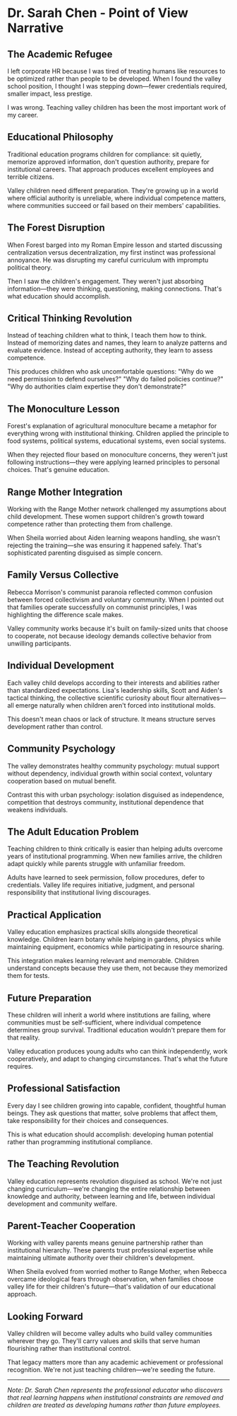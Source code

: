 # Dr. Sarah Chen - Point of View Narrative

## The Academic Refugee
I left corporate HR because I was tired of treating humans like resources to be optimized rather than people to be developed. When I found the valley school position, I thought I was stepping down—fewer credentials required, smaller impact, less prestige.

I was wrong. Teaching valley children has been the most important work of my career.

## Educational Philosophy
Traditional education programs children for compliance: sit quietly, memorize approved information, don't question authority, prepare for institutional careers. That approach produces excellent employees and terrible citizens.

Valley children need different preparation. They're growing up in a world where official authority is unreliable, where individual competence matters, where communities succeed or fail based on their members' capabilities.

## The Forest Disruption
When Forest barged into my Roman Empire lesson and started discussing centralization versus decentralization, my first instinct was professional annoyance. He was disrupting my careful curriculum with impromptu political theory.

Then I saw the children's engagement. They weren't just absorbing information—they were thinking, questioning, making connections. That's what education should accomplish.

## Critical Thinking Revolution
Instead of teaching children what to think, I teach them how to think. Instead of memorizing dates and names, they learn to analyze patterns and evaluate evidence. Instead of accepting authority, they learn to assess competence.

This produces children who ask uncomfortable questions: "Why do we need permission to defend ourselves?" "Why do failed policies continue?" "Why do authorities claim expertise they don't demonstrate?"

## The Monoculture Lesson
Forest's explanation of agricultural monoculture became a metaphor for everything wrong with institutional thinking. Children applied the principle to food systems, political systems, educational systems, even social systems.

When they rejected flour based on monoculture concerns, they weren't just following instructions—they were applying learned principles to personal choices. That's genuine education.

## Range Mother Integration
Working with the Range Mother network challenged my assumptions about child development. These women support children's growth toward competence rather than protecting them from challenge.

When Sheila worried about Aiden learning weapons handling, she wasn't rejecting the training—she was ensuring it happened safely. That's sophisticated parenting disguised as simple concern.

## Family Versus Collective
Rebecca Morrison's communist paranoia reflected common confusion between forced collectivism and voluntary community. When I pointed out that families operate successfully on communist principles, I was highlighting the difference scale makes.

Valley community works because it's built on family-sized units that choose to cooperate, not because ideology demands collective behavior from unwilling participants.

## Individual Development
Each valley child develops according to their interests and abilities rather than standardized expectations. Lisa's leadership skills, Scott and Aiden's tactical thinking, the collective scientific curiosity about flour alternatives—all emerge naturally when children aren't forced into institutional molds.

This doesn't mean chaos or lack of structure. It means structure serves development rather than control.

## Community Psychology
The valley demonstrates healthy community psychology: mutual support without dependency, individual growth within social context, voluntary cooperation based on mutual benefit.

Contrast this with urban psychology: isolation disguised as independence, competition that destroys community, institutional dependence that weakens individuals.

## The Adult Education Problem
Teaching children to think critically is easier than helping adults overcome years of institutional programming. When new families arrive, the children adapt quickly while parents struggle with unfamiliar freedom.

Adults have learned to seek permission, follow procedures, defer to credentials. Valley life requires initiative, judgment, and personal responsibility that institutional living discourages.

## Practical Application
Valley education emphasizes practical skills alongside theoretical knowledge. Children learn botany while helping in gardens, physics while maintaining equipment, economics while participating in resource sharing.

This integration makes learning relevant and memorable. Children understand concepts because they use them, not because they memorized them for tests.

## Future Preparation
These children will inherit a world where institutions are failing, where communities must be self-sufficient, where individual competence determines group survival. Traditional education wouldn't prepare them for that reality.

Valley education produces young adults who can think independently, work cooperatively, and adapt to changing circumstances. That's what the future requires.

## Professional Satisfaction
Every day I see children growing into capable, confident, thoughtful human beings. They ask questions that matter, solve problems that affect them, take responsibility for their choices and consequences.

This is what education should accomplish: developing human potential rather than programming institutional compliance.

## The Teaching Revolution
Valley education represents revolution disguised as school. We're not just changing curriculum—we're changing the entire relationship between knowledge and authority, between learning and life, between individual development and community welfare.

## Parent-Teacher Cooperation
Working with valley parents means genuine partnership rather than institutional hierarchy. These parents trust professional expertise while maintaining ultimate authority over their children's development.

When Sheila evolved from worried mother to Range Mother, when Rebecca overcame ideological fears through observation, when families choose valley life for their children's future—that's validation of our educational approach.

## Looking Forward
Valley children will become valley adults who build valley communities wherever they go. They'll carry values and skills that serve human flourishing rather than institutional control.

That legacy matters more than any academic achievement or professional recognition. We're not just teaching children—we're seeding the future.

---

*Note: Dr. Sarah Chen represents the professional educator who discovers that real learning happens when institutional constraints are removed and children are treated as developing humans rather than future employees.*
